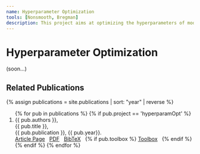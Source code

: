 ```yaml
---
name: Hyperparameter Optimization
tools: [Nonsmooth, Bregman]
description: This project aims at optimizing the hyperparameters of models learned by minimizing nonsmooth functionals
--- 
```


# Hyperparameter Optimization

(soon...)




## Related Publications
{% assign publications = site.publications | sort: "year" | reverse %}

<ol>
{% for pub in publications %}
 {% if pub.project == 'hyperparamOpt' %}
 <li>
 <div class="pubitem">
   <div class="pubauthors">
     {{ pub.authors }},
   </div>
   <div class="pubtitle">
     {{ pub.title }},
   </div>
   <div class="pubinfo">
     {{ pub.publication }}, {{ pub.year}}.
   </div>
 </div>
 <div class="publinks">
   <a href="{{pub.url}}"><i class="fas fa-link"></i> Article Page</a>&nbsp;&nbsp;
   <a href="/download/{{ pub.slug}}.pdf"><i class="far fa-file-pdf"></i> PDF</a>&nbsp;&nbsp;
   <a href="/download/{{ pub.slug}}.bib"><i class="fas fa-quote-left"></i> BibTeX</a>&nbsp;&nbsp;
   {% if pub.toolbox %}
   <a href="{{ pub.toolbox }}"><i class="fab fa-github"></i> Toolbox</a>&nbsp;&nbsp;
   {% endif %}
 </div>
 </li>
 {% endif %}
{% endfor %}
</ol>


